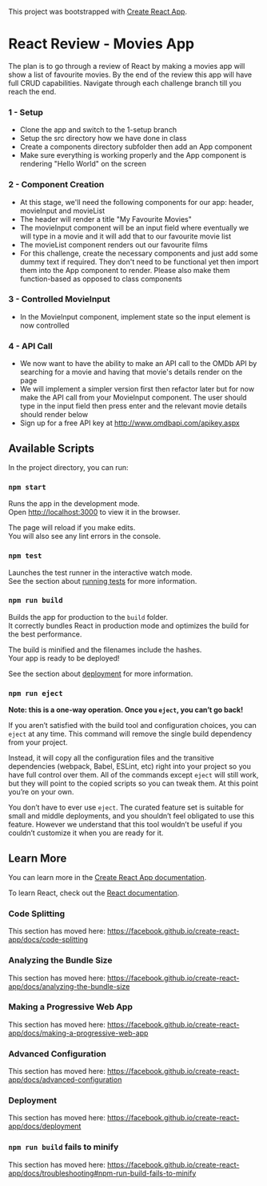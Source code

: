 This project was bootstrapped with [Create React App](https://github.com/facebook/create-react-app).

# React Review - Movies App

The plan is to go through a review of React by making a movies app will show a list of favourite movies. By the end of the review this app will have full CRUD capabilities. Navigate through each challenge branch till you reach the end.

### 1 - Setup

- Clone the app and switch to the 1-setup branch
- Setup the src directory how we have done in class
- Create a components directory subfolder then add an App component
- Make sure everything is working properly and the App component is rendering "Hello World" on the screen

### 2 - Component Creation

- At this stage, we'll need the following components for our app: header, movieInput and movieList
- The header will render a title "My Favourite Movies"
- The movieInput component will be an input field where eventually we will type in a movie and it will add that to our favourite movie list
- The movieList component renders out our favourite films
- For this challenge, create the necessary components and just add some dummy text if required. They don't need to be functional yet then import them into the App component to render. Please also make them function-based as opposed to class components

### 3 - Controlled MovieInput

- In the MovieInput component, implement state so the input element is now controlled

### 4 - API Call

- We now want to have the ability to make an API call to the OMDb API by searching for a movie and having that movie's details render on the page
- We will implement a simpler version first then refactor later but for now make the API call from your MovieInput component. The user should type in the input field then press enter and the relevant movie details should render below
- Sign up for a free API key at http://www.omdbapi.com/apikey.aspx

## Available Scripts

In the project directory, you can run:

### `npm start`

Runs the app in the development mode.<br />
Open [http://localhost:3000](http://localhost:3000) to view it in the browser.

The page will reload if you make edits.<br />
You will also see any lint errors in the console.

### `npm test`

Launches the test runner in the interactive watch mode.<br />
See the section about [running tests](https://facebook.github.io/create-react-app/docs/running-tests) for more information.

### `npm run build`

Builds the app for production to the `build` folder.<br />
It correctly bundles React in production mode and optimizes the build for the best performance.

The build is minified and the filenames include the hashes.<br />
Your app is ready to be deployed!

See the section about [deployment](https://facebook.github.io/create-react-app/docs/deployment) for more information.

### `npm run eject`

**Note: this is a one-way operation. Once you `eject`, you can’t go back!**

If you aren’t satisfied with the build tool and configuration choices, you can `eject` at any time. This command will remove the single build dependency from your project.

Instead, it will copy all the configuration files and the transitive dependencies (webpack, Babel, ESLint, etc) right into your project so you have full control over them. All of the commands except `eject` will still work, but they will point to the copied scripts so you can tweak them. At this point you’re on your own.

You don’t have to ever use `eject`. The curated feature set is suitable for small and middle deployments, and you shouldn’t feel obligated to use this feature. However we understand that this tool wouldn’t be useful if you couldn’t customize it when you are ready for it.

## Learn More

You can learn more in the [Create React App documentation](https://facebook.github.io/create-react-app/docs/getting-started).

To learn React, check out the [React documentation](https://reactjs.org/).

### Code Splitting

This section has moved here: https://facebook.github.io/create-react-app/docs/code-splitting

### Analyzing the Bundle Size

This section has moved here: https://facebook.github.io/create-react-app/docs/analyzing-the-bundle-size

### Making a Progressive Web App

This section has moved here: https://facebook.github.io/create-react-app/docs/making-a-progressive-web-app

### Advanced Configuration

This section has moved here: https://facebook.github.io/create-react-app/docs/advanced-configuration

### Deployment

This section has moved here: https://facebook.github.io/create-react-app/docs/deployment

### `npm run build` fails to minify

This section has moved here: https://facebook.github.io/create-react-app/docs/troubleshooting#npm-run-build-fails-to-minify
